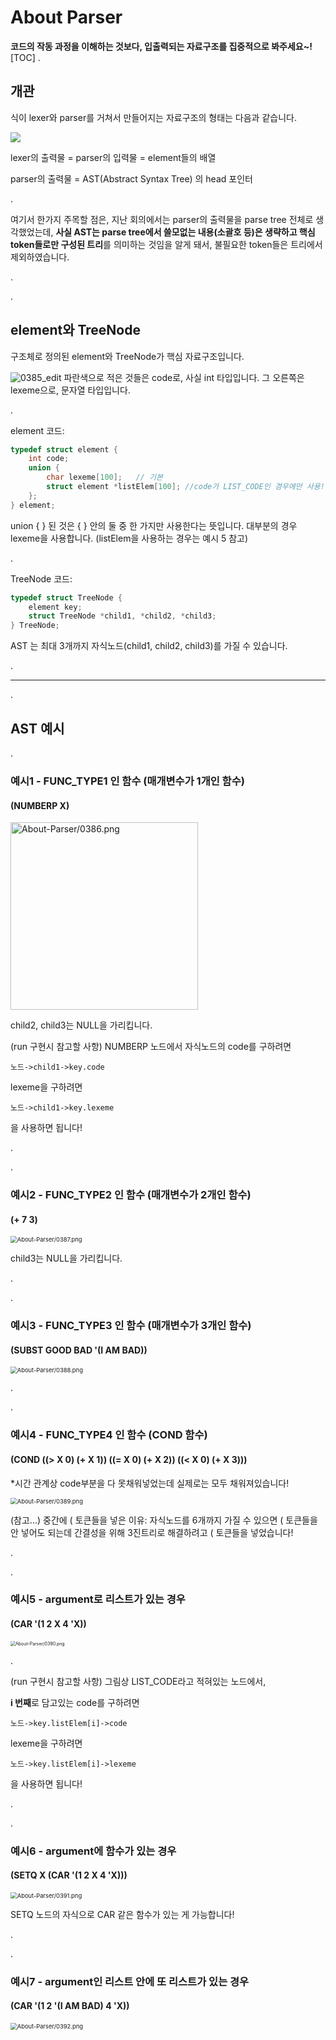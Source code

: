

# About Parser


**코드의 작동 과정을 이해하는 것보다, 입출력되는 자료구조를 집중적으로 봐주세요~!**
[TOC]
.

## 개관

식이 lexer와 parser를 거쳐서 만들어지는 자료구조의 형태는 다음과 같습니다.

<img src="About-Parser/0385.png" style="max-width: 100%; height:auto;">

lexer의 출력물 = parser의 입력물 = element들의 배열

parser의 출력물 =  AST(Abstract Syntax Tree) 의 head 포인터 

.

여기서 한가지 주목할 점은, 지난 회의에서는 parser의 출력물을 parse tree 전체로 생각했었는데, **사실 AST는 parse tree에서 쓸모없는 내용(소괄호 등)은 생략하고 핵심 token들로만 구성된 트리**를 의미하는 것임을 알게 돼서, 불필요한 token들은 트리에서 제외하였습니다.

.

.

## element와 TreeNode

구조체로 정의된 element와 TreeNode가 핵심 자료구조입니다.

<img src="About-Parser/0385_edit.png" alt="0385_edit" style="max-width: 100%; height:auto;" />
파란색으로 적은 것들은 code로, 사실 int 타입입니다.
그 오른쪽은 lexeme으로, 문자열 타입입니다.

.

element 코드:

```c
typedef struct element {
    int code;
    union {
        char lexeme[100];   // 기본
        struct element *listElem[100]; //code가 LIST_CODE인 경우에만 사용!
    };
} element;
```

union { } 된 것은 { } 안의 둘 중 한 가지만 사용한다는 뜻입니다. 대부분의 경우 lexeme을 사용합니다. 
(listElem을 사용하는 경우는 예시 5 참고)

.

TreeNode 코드:

```c
typedef struct TreeNode {
    element key;
    struct TreeNode *child1, *child2, *child3;
} TreeNode;
```

AST 는 최대 3개까지 자식노드(child1, child2, child3)를 가질 수 있습니다.

.

------

.

## AST 예시

.

### 예시1 - FUNC_TYPE1 인 함수 (매개변수가 1개인 함수)

#### (NUMBERP X)

<img src="About-Parser/0386.png" alt="About-Parser/0386.png" style="width: 300px;" />

child2, child3는 NULL을 가리킵니다.

(run 구현시 참고할 사항) 
NUMBERP 노드에서 자식노드의 code를 구하려면

```
노드->child1->key.code
```

lexeme을 구하려면 

```
노드->child1->key.lexeme
```

을 사용하면 됩니다!

.

.

### 예시2 - FUNC_TYPE2 인 함수 (매개변수가 2개인 함수)

#### (+ 7 3)

<img src="About-Parser/0387.png" alt="About-Parser/0387.png" style="zoom:67%;" />

child3는 NULL을 가리킵니다.

.

.

### 예시3 - FUNC_TYPE3 인 함수 (매개변수가 3개인 함수)

#### (SUBST GOOD BAD '(I AM BAD))



<img src="About-Parser/0388.png" alt="About-Parser/0388.png" style="zoom:67%;" />

.

.

### 예시4 - FUNC_TYPE4 인 함수 (COND 함수)

#### (COND ((> X 0) (+ X 1)) ((= X 0) (+ X 2)) ((< X 0) (+ X 3)))

*시간 관계상 code부분을 다 못채워넣었는데 실제로는 모두 채워져있습니다!



<img src="About-Parser/0389.png" alt="About-Parser/0389.png" style="zoom:67%;" />

(참고...) 중간에 ( 토큰들을 넣은 이유: 
자식노드를 6개까지 가질 수 있으면 ( 토큰들을 안 넣어도 되는데 간결성을 위해 3진트리로 해결하려고  ( 토큰들을 넣었습니다!

.

.

### 예시5 - argument로 리스트가 있는 경우

#### (CAR '(1 2 X 4 'X))

<img src="About-Parser/0390.png" alt="About-Parser/0390.png" style="zoom:50%;" />

.

(run 구현시 참고할 사항) 
그림상 LIST_CODE라고 적혀있는 노드에서,

 **i 번째**로 담고있는 code를 구하려면 

```
노드->key.listElem[i]->code
```

 lexeme을 구하려면  

```
노드->key.listElem[i]->lexeme
```

을 사용하면 됩니다!

.

.

### 예시6 - argument에 함수가 있는 경우

#### (SETQ X (CAR '(1 2 X 4 'X)))

<img src="About-Parser/0391.png" alt="About-Parser/0391.png" style="zoom: 67%;" />

SETQ 노드의 자식으로 CAR 같은 함수가 있는 게 가능합니다!

.

.

### 예시7 - argument인 리스트 안에 또 리스트가 있는 경우

#### (CAR '(1 2 '(I AM BAD) 4 'X))

<img src="About-Parser/0392.png" alt="About-Parser/0392.png" style="zoom: 67%;" />